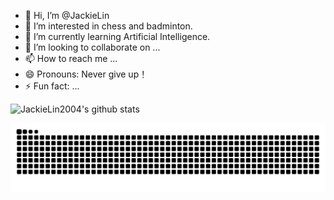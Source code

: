 - 👋 Hi, I’m @JackieLin
- 👀 I’m interested in chess and badminton.
- 🌱 I’m currently learning Artificial Intelligence.
- 💞️ I’m looking to collaborate on ...
- 📫 How to reach me ...
- 😄 Pronouns: Never give up！
- ⚡ Fun fact: ...

<!---
JackieLin2004/JackieLin2004 is a ✨ special ✨ repository because its `README.md` (this file) appears on your GitHub profile.
You can click the Preview link to take a look at your changes.
--->

![JackieLin2004's github stats](https://github-readme-stats.vercel.app/api?username=JackieLin2004&hide_title=false&hide_border=true&show_icons=true&include_all_commits=true&line_height=21&bg_color=0,EC6C6C,FFD479,FFFC79,73FA79&theme=graywhite&locale=cn)

![snake](https://raw.githubusercontent.com/JackieLin2004/JackieLin2004/output/github-contribution-grid-snake.svg)
<!-- <span > <img src="https://img.shields.io/badge/-HTML5-E34F26?style=flat-square&logo=html5&logoColor=white" /> <img src="https://img.shields.io/badge/-CSS3-1572B6?style=flat-square&logo=css3" /> <img src="https://img.shields.io/badge/-JavaScript-oringe?style=flat-square&logo=javascript" /> </span> -->
